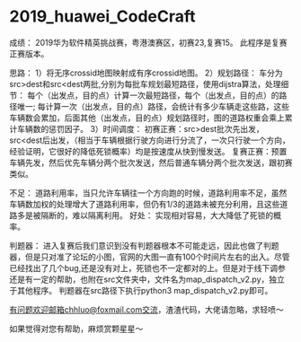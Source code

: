  # 2019_huawei_CodeCraft 
成绩： 2019华为软件精英挑战赛，粤港澳赛区，初赛23,复赛15。 此程序是复赛正赛版本。

思路： 
1）将无序crossid地图映射成有序crossid地图。
2）规划路径： 车分为src>dest和src<dest两批,分别为每批车规划最短路径，使用dijstra算法，处理细节： 每个（出发点，目的点）计算一次最短路径，每个（出发点，目的点）的路径唯一; 每计算一次（出发点，目的点）路径，会统计有多少车辆走这些路，这些车辆数会累加，后面其他（出发点，目的点）规划路径时，图的道路权重会乘上累计车辆数的惩罚因子。 
3）时间调度： 初赛正赛：src>dest批次先出发，src<dest后出发，（相当于车辆根据行驶方向进行分流了，一次只行驶一个方向，经验证明，它很好的降低死锁概率）均是按速度从快到慢发送。 复赛正赛：预置车辆先发，然后优先车辆分两个批次发送，然后普通车辆分两个批次发送，跟初赛类似。

不足： 道路利用率，当只允许车辆往一个方向跑的时候，道路利用率不足，虽然车辆数加权的处理增大了道路利用率，但仍有1/3的道路未被充分利用，且这些道路多是被隔断的，难以隔离利用。 
好处： 实现相对容易，大大降低了死锁的概率。

判题器： 进入复赛后我们意识到没有判题器根本不可能走远，因此也做了判题器，但是只对准了论坛的小图，官网的大图一直有100个时间片左右的出入。尽管已经找出了几个bug,还是没有对上，死锁也不一定都对的上。但是对于线下调参还是有一定的帮助，也附在src文件夹中，文件名为map_dispatch_v2.py，独立于其他程序。 判题器在src路径下执行python3 map_dispatch_v2.py即可。

有问题欢迎邮箱chhluo@foxmail.com交流，渣渣代码，大佬请忽略，求轻喷～

如果觉得对您有帮助，麻烦赏颗星星～
